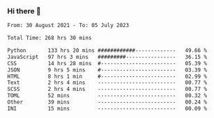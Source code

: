 ### Hi there 👋

<!--
**dominoto/dominoto** is a ✨ _special_ ✨ repository because its `README.md` (this file) appears on your GitHub profile.

Here are some ideas to get you started:

- 🔭 I’m currently working on ...
- 🌱 I’m currently learning ...
- 👯 I’m looking to collaborate on ...
- 🤔 I’m looking for help with ...
- 💬 Ask me about ...
- 📫 How to reach me: ...
- 😄 Pronouns: ...
- ⚡ Fun fact: ...
-->
<!--START_SECTION:waka-->

```txt
From: 30 August 2021 - To: 05 July 2023

Total Time: 268 hrs 30 mins

Python       133 hrs 20 mins ############-------------   49.66 %
JavaScript   97 hrs 3 mins   #########----------------   36.15 %
CSS          14 hrs 28 mins  #------------------------   05.39 %
JSON         9 hrs 5 mins    #------------------------   03.39 %
HTML         8 hrs 1 min     #------------------------   02.99 %
Text         2 hrs 4 mins    -------------------------   00.77 %
SCSS         2 hrs 4 mins    -------------------------   00.77 %
TOML         52 mins         -------------------------   00.32 %
Other        39 mins         -------------------------   00.24 %
INI          15 mins         -------------------------   00.09 %
```

<!--END_SECTION:waka-->
